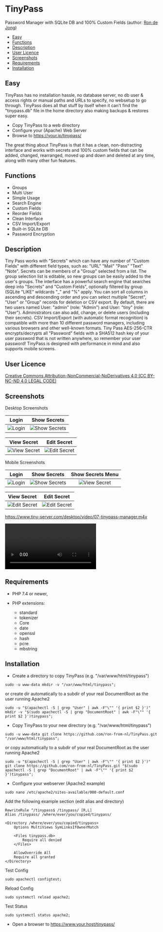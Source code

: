 # TinyPass

Password Manager with SQLite DB and 100% Custom Fields (author: [Ron de Jong](https://www.tiny-server.com/#contact))

<!-- MDTOC maxdepth:2 firsth1:0 numbering:0 flatten:0 bullets:1 updateOnSave:1 -->

- [Easy](#easy)
- [Functions](#functions)
- [Description](#description)
- [User Licence](#user-licence)
- [Screenshots](#screenshots)
- [Requirements](#requirements)
- [Installation](#installation)

<!-- MDTOC -->

## Easy

TinyPass has no installation hassle, no database server, no db user & access rights or manual paths and URLs to specify, no websetup to go through.
TinyPass does all that stuff by itself when it can't find the "tinypass.db" file in the home directory also making backups & restores super easy.

- Copy TinyPass to a web directory
- Configure your (Apache) Web Server
- Browse to https://your.ip/tinypass/

The great thing about TinyPass is that it has a clean, non-distracting interface and works with secrets and 100% custom fields that can be added, changed, rearranged, moved up and down and deleted at any time, along with many other fun features.

## Functions

- Groups
- Multi User
- Simple Usage
- Search Engine
- Custom Fields
- Reorder Fields
- Clean Interface
- CSV Import/Export
- Built-in SQLite DB
- Password Encryption

## Description

Tiny Pass works with "Secrets" which can have any number of "Custom Fields" with different field types, such as: "URL" "Mail" "Pass" "Text" "Note".
Secrets can be members of a "Group" selected from a list. The group selection list is editable, so new groups can be easily added to the user's groups.
The interface has a powerful search engine that searches deep into "Secrets" and "Custom Fields", optionally filtered by group (SQLite "LIKE" wildcards "_" and "%" apply.
You can sort all columns in ascending and descending order and you can select multiple "Secret", "User" or "Group" records for deletion or CSV export.
By default, there are two users named User: "admin" (role: "Admin") and User: "tiny" (role: "User"). Administrators can also add, change, or delete users (including their secrets).
CSV Import/Export (with automatic format recognition) is compatible with more than 10 different password managers, including various browsers and other well-known formats.
Tiny Pass AES-256-CTR encrypts/decrypts all "Password" fields with a SHA512 hash key of your user password that is not written anywhere, so remember your user password!
TinyPass is designed with performance in mind and also supports mobile screens.

## User Licence

[Creative Commons Attribution-NonCommercial-NoDerivatives 4.0 (CC BY-NC-ND 4.0 LEGAL CODE)](https://creativecommons.org/licenses/by-nc-nd/4.0/legalcode.en)

## Screenshots

Desktop Screenshots

Login                                                           |  Show Secrets
:--------------------------------------------------------------:|:-------------------------------------------------------------:
![Login](/img/01-tinypass.png?raw=true "Login")                 |  ![Show Secrets](/img/02-tinypass.png?raw=true "Show Secrets")

View Secret                                                     |  Edit Secret
:--------------------------------------------------------------:|:-------------------------------------------------------------:
![View Secret](/img/03-tinypass.png?raw=true "View Secret")     |  ![Edit Secret](/img/04-tinypass.png?raw=true "Edit Secret")


Mobile Screenshots

Login                                                           |  Show Secrets                                                 |Show Secrets Menu                                              
:--------------------------------------------------------------:|:-------------------------------------------------------------:|:-------------------------------------------------------------:
![Login](/img/05-tinypass.jpg?raw=true "Login")                 |  ![Show Secrets](/img/06-tinypass.jpg?raw=true "Show Secrets")|![View Secret](/img/07-tinypass.jpg?raw=true "View Secret")    

|  View Secret                                                  |  Edit Secret                                                  |
|:-------------------------------------------------------------:|:-------------------------------------------------------------:|
|  ![Edit Secret](/img/08-tinypass.jpg?raw=true "Edit Secret")  |  ![Edit Secret](/img/09-tinypass.jpg?raw=true "Edit Secret")  |


https://www.tiny-server.com/desktop/video/07-tinypass-manager.m4v

<video width="auto" height="auto" controls>
  <source src="video/tinypass.m4v" type="video/mp4">
  Your browser does not support the video tag.
</video>

## Requirements

* PHP 7.4 or newer,
* PHP extensions:
  
  * standard
  * tokenizer
  * Core
  * date
  * openssl
  * hash
  * pcre
  * mbstring


## Installation

- Create a directory to copy TinyPass (e.g. "/var/www/html/tinypass")

```
sudo -u www-data mkdir -v "/var/www/html/tinypass";
```

or create dir automatically to a subdir of your real DocumentRoot as the user running Apache2

```
sudo -u "$(apachectl -S | grep "User" | awk -F"\"" '{ print $2 }')" mkdir -v "$(sudo apachectl -S | grep "DocumentRoot" | awk -F"\"" '{ print $2 }')tinypass";
```

- Copy TinyPass to your new directory (e.g. "/var/www/html/tinypass")

```
sudo -u www-data git clone https://github.com/ron-from-nl/TinyPass.git "/var/www/html/tinypass";
```

or copy automatically to a subdir of your real DocumentRoot as the user running Apache2

```
sudo -u "$(apachectl -S | grep "User" | awk -F"\"" '{ print $2 }')" git clone https://github.com/ron-from-nl/TinyPass.git "$(sudo apachectl -S | grep "DocumentRoot" | awk -F"\"" '{ print $2 }')tinypass";
```

- Configure your webserver (Apache2 example)

```
sudo nano /etc/apache2/sites-available/000-default.conf
```

Add the following example section (edit alias and directory)

```
RewriteRule ^/tinypass$ /tinypass/ [R,L]
Alias /tinypass/ /where/ever/you/copied/tinypass/

<Directory /where/ever/you/copied/tinypass>
	Options MultiViews SymLinksIfOwnerMatch

	<Files tinypass.db>
		Require all denied
	</Files>
	
	AllowOverride All
	Require all granted
</Directory>
```

Test Config

```
sudo apachectl configtest;
```

Reload Config

```
sudo systemctl reload apache2;
```

Test Status

```
sudo systemctl status apache2;
```

- Open a browser to https://www.your.host/tinypass/

